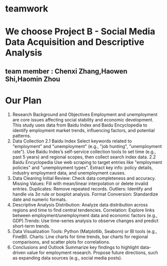 # teamwork
# We choose Project B - Social Media Data Acquisition and Descriptive Analysis
## team member : Chenxi Zhang,Haowen Shi,Haomin Zhou
# Our Plan
1. Research Background and Objectives​
Employment and unemployment are core issues affecting social stability and economic development. This study uses data from Baidu Index and Baidu Encyclopedia to identify employment market trends, influencing factors, and potential patterns.​
2. Data Collection​
2.1 Baidu Index​
Select keywords related to "employment" and "unemployment" (e.g., "job hunting", "unemployment rate"). Use Baidu Index’s self-service collection tools to set time (e.g., past 5 years) and regional scopes, then collect search index data.​
2.2 Baidu Encyclopedia​
Use web scraping to target entries like "employment policies" and "unemployment types". Extract key info: policy details, industry employment data, and unemployment causes.​
3. Data Cleaning​
Initial Review: Check data completeness and accuracy.​
Missing Values: Fill with mean/linear interpolation or delete invalid entries.​
Duplicates: Remove repeated records.​
Outliers: Identify and handle via 3σ rule or boxplot analysis.​
Format Conversion: Standardize date and numeric formats.​
4. Descriptive Analysis​
Distribution: Analyze data distribution across regions and time to find central tendencies.​
Correlation: Explore links between employment/unemployment data and economic factors (e.g., GDP).​
Trends: Use time-series analysis to observe changes and predict short-term trends.​
5. Data Visualization​
Tools: Python (Matplotlib, Seaborn) or BI tools (e.g., FineBI).​
Charts: Line charts for time trends, bar charts for regional comparisons, and scatter plots for correlations.​
6. Conclusions and Outlook​
Summarize key findings to highlight data-driven value for employment research. Propose future directions, such as expanding data sources (e.g., social media posts).​


